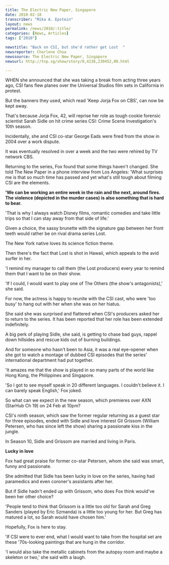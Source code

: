 ```yaml
---
title: The Electric New Paper, Singapore
date: 2010-02-18
transcriber: "Mika A. Epstein"
layout: news
permalink: /news/2010/:title/
categories: [News, Articles]
tags: ["2010"]

newstitle: "Back on CSI, but she'd rather get Lost  "
newsreporter: Charlene Chua
newssource: The Electric New Paper, Singapore
newsurl: http://tnp.sg/show/story/0,4136,230452,00.html

---
```


WHEN she announced that she was taking a break from acting three years ago, CSI fans flew planes over the Universal Studios film sets in California in protest.

But the banners they used, which read 'Keep Jorja Fox on CBS', can now be kept away.

That's because Jorja Fox, 42, will reprise her role as tough cookie forensic scientist Sarah Sidle on hit crime series CSI: Crime Scene Investigation's 10th season.

Incidentally, she and CSI co-star George Eads were fired from the show in 2004 over a work dispute.

It was eventually resolved in over a week and the two were rehired by TV network CBS.

Returning to the series, Fox found that some things haven't changed. She told The New Paper in a phone interview from Los Angeles: 'What surprises me is that so much time has passed and yet what's still tough about filming CSI are the elements.

**'We can be working an entire week in the rain and the next, around fires. The violence (depicted in the murder cases) is also something that is hard to bear.**

'That is why I always watch Disney films, romantic comedies and take little trips so that I can stay away from that side of life.'

Given a choice, the sassy brunette with the signature gap between her front teeth would rather be on rival drama series Lost.

The New York native loves its science fiction theme.

Then there's the fact that Lost is shot in Hawaii, which appeals to the avid surfer in her.

'I remind my manager to call them (the Lost producers) every year to remind them that I want to be on their show.

'If I could, I would want to play one of The Others (the show's antagonists),' she said.

For now, the actress is happy to reunite with the CSI cast, who were 'too busy' to hang out with her when she was on her hiatus.

She said she was surprised and flattered when CSI's producers asked her to return to the series. It has been reported that her role has been extended indefinitely.

A big perk of playing Sidle, she said, is getting to chase bad guys, rappel down hillsides and rescue kids out of burning buildings.

And for someone who hasn't been to Asia, it was a real eye-opener when she got to watch a montage of dubbed CSI episodes that the series' international department had put together.

'It amazes me that the show is played in so many parts of the world like Hong Kong, the Philippines and Singapore.

'So I got to see myself speak in 20 different languages. I couldn't believe it. I can barely speak English,' Fox joked.

So what can we expect in the new season, which premieres over AXN (StarHub Ch 19) on 24 Feb at 10pm?

CSI's ninth season, which saw the former regular returning as a guest star for three episodes, ended with Sidle and love interest Gil Grissom (William Petersen, who has since left the show) sharing a passionate kiss in the jungle.

In Season 10, Sidle and Grissom are married and living in Paris.

**Lucky in love**

Fox had great praise for former co-star Petersen, whom she said was smart, funny and passionate.

She admitted that Sidle has been lucky in love on the series, having had paramedics and even coroner's assistants after her.

But if Sidle hadn't ended up with Grissom, who does Fox think would've been her other choice?

'People tend to think that Grissom is a little too old for Sarah and Greg Sanders (played by Eric Szmanda) is a little too young for her. But Greg has matured a lot, so Sarah would have chosen him.'

Hopefully, Fox is here to stay.

'If CSI were to ever end, what I would want to take from the hospital set are these '70s-looking paintings that are hung in the corridor.

'I would also take the metallic cabinets from the autopsy room and maybe a skeleton or two,' she said with a laugh.

